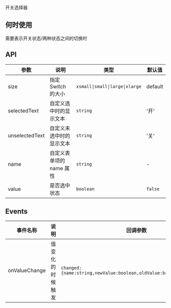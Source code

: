 开关选择器

## 何时使用

需要表示开关状态/两种状态之间的切换时

## API

| 参数           | 说明                     | 类型                           | 默认值  |
| -------------- | ------------------------ | ------------------------------ | ------- |
| size           | 指定 Switch 的大小       | `xsmall\|small\|large\|xlarge` | default |
| selectedText   | 自定义选中时的显示文本   | `string`                       | '开'    |
| unselectedText | 自定义未选中时的显示文本 | `string`                       | '关'    |
| name           | 自定义表单项的 name 属性 | `string`                       | -       |
| value          | 是否选中状态             | `boolean`                      | `false` |

## Events

| 事件名称 | 说明 | 回调参数 |
| --- | --- | --- |
| onValueChange | 值变化的时候触发 | `changed:{name:string,newValue:boolean,oldValue:boolean,sender:obj}` |
